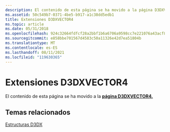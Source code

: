 ```yaml
---
description: El contenido de esta página se ha movido a la página D3DXVECTOR4.
ms.assetid: 50c549b7-0371-4be5-b917-a1c38dd5edb1
title: Extensiones D3DXVECTOR4
ms.topic: article
ms.date: 05/31/2018
ms.openlocfilehash: 924c32664fdfcf28a2bbf1b6a6706a9598cc7e221076a43acf85a3af1bd5ac5a
ms.sourcegitcommit: e858bbe701567d4583c50a11326e42d7ea51804b
ms.translationtype: MT
ms.contentlocale: es-ES
ms.lasthandoff: 08/11/2021
ms.locfileid: "119630365"
---
```

# <a name="d3dxvector4-extensions"></a>Extensiones D3DXVECTOR4

El contenido de esta página se ha movido a la [**página D3DXVECTOR4.**](d3dxvector4.md)

## <a name="related-topics"></a>Temas relacionados

<dl> <dt>

[Estructuras D3DX](dx9-graphics-reference-d3dx-structures.md)
</dt> </dl>

 

 



